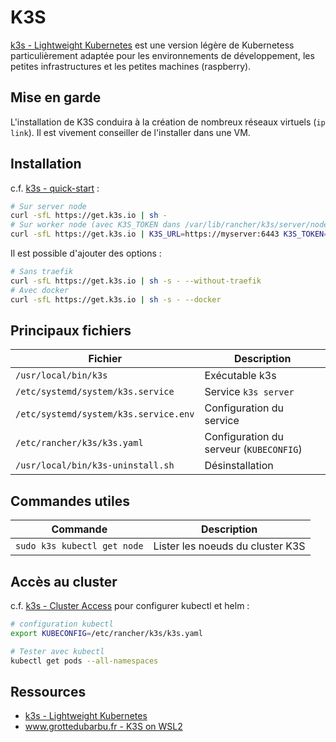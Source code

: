 # K3S

[k3s - Lightweight Kubernetes](https://k3s.io/) est une version légère de Kubernetess particulièrement adaptée pour les environnements de développement, les petites infrastructures et les petites machines (raspberry).

## Mise en garde

L'installation de K3S conduira à la création de nombreux réseaux virtuels (`ip link`). Il est vivement conseiller de l'installer dans une VM.

## Installation

c.f. [k3s - quick-start](https://rancher.com/docs/k3s/latest/en/quick-start/#install-script) :

```bash
# Sur server node
curl -sfL https://get.k3s.io | sh -
# Sur worker node (avec K3S_TOKEN dans /var/lib/rancher/k3s/server/node-token sur server node )
curl -sfL https://get.k3s.io | K3S_URL=https://myserver:6443 K3S_TOKEN=mynodetoken sh -
```

Il est possible d'ajouter des options :

```bash
# Sans traefik
curl -sfL https://get.k3s.io | sh -s - --without-traefik
# Avec docker
curl -sfL https://get.k3s.io | sh -s - --docker
```

## Principaux fichiers

| Fichier                               | Description                             |
| ------------------------------------- | --------------------------------------- |
| `/usr/local/bin/k3s`                  | Exécutable k3s                          |
| `/etc/systemd/system/k3s.service`     | Service `k3s server`                    |
| `/etc/systemd/system/k3s.service.env` | Configuration du service                |
| `/etc/rancher/k3s/k3s.yaml`           | Configuration du serveur (`KUBECONFIG`) |
| `/usr/local/bin/k3s-uninstall.sh`     | Désinstallation                         |

## Commandes utiles

| Commande                    | Description                      |
| --------------------------- | -------------------------------- |
| `sudo k3s kubectl get node` | Lister les noeuds du cluster K3S |

## Accès au cluster

c.f. [k3s - Cluster Access](https://rancher.com/docs/k3s/latest/en/cluster-access/) pour configurer kubectl et helm :

```bash
# configuration kubectl
export KUBECONFIG=/etc/rancher/k3s/k3s.yaml

# Tester avec kubectl
kubectl get pods --all-namespaces
```

## Ressources

* [k3s - Lightweight Kubernetes](https://k3s.io/)
* [www.grottedubarbu.fr - K3S on WSL2](https://www.grottedubarbu.fr/k3s-on-wsl2/)

